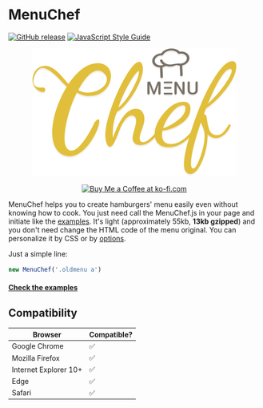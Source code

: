 # MenuChef

[![GitHub release](https://img.shields.io/github/tag/theus/MenuChef.svg?label=version
)]()
[![JavaScript Style Guide](https://img.shields.io/badge/code%20style-standard-brightgreen.svg?style=flat-square)](http://standardjs.com/)

<p align="center">
	<img alt="MenuChef logo" src="img/menuchef-logo.png">
</p>
<p align="center">
	<a href='https://ko-fi.com/L3L87VP1' target='_blank'><img height='36' style='border:0px;height:36px;' src='https://az743702.vo.msecnd.net/cdn/kofi4.png?v=0' border='0' alt='Buy Me a Coffee at ko-fi.com' /></a>
</p>

MenuChef helps you to create hamburgers' menu easily even without knowing how to cook. You just need call the MenuChef.js in your page and initiate like the [examples](http://theus.github.io/MenuChef). It's light (approximately 55kb, **13kb gzipped**) and you don't need change the HTML code of the menu original. You can personalize it by CSS or by [options](http://theus.github.io/MenuChef#nutritionaltable).

Just a simple line:

````javascript
new MenuChef('.oldmenu a')
````

#### [Check the examples](http://theus.github.io/MenuChef)

## Compatibility

|       Browser         |     Compatible?    |
| --------------------  | -------------------|
| Google Chrome         | :white_check_mark: |
| Mozilla Firefox       | :white_check_mark: |
| Internet Explorer 10+ | :white_check_mark: |
| Edge                  | :white_check_mark: |
| Safari                | :white_check_mark: |